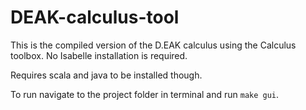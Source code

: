 # DEAK-calculus-tool
This is the compiled version of the D.EAK calculus using the Calculus toolbox. No Isabelle installation is required.

Requires scala and java to be installed though.


To run navigate to the project folder in terminal and run `make gui`.
